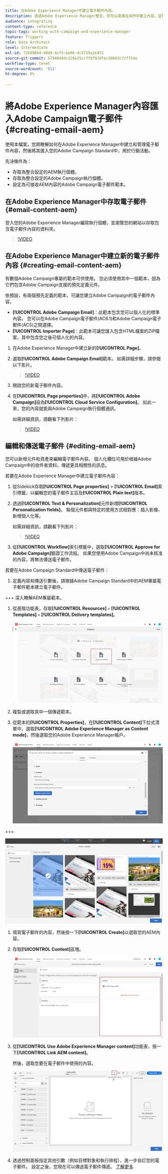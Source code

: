 ```yaml
---
title: 在Adobe Experience Manager中建立電子郵件內容。
description: 透過Adobe Experience Manager整合，您可以直接在AEM中建立內容，並稍後在Adobe Campaign中使用。
audience: integrating
content-type: reference
topic-tags: working-with-campaign-and-experience-manager
feature: Triggers
role: Data Architect
level: Intermediate
exl-id: 72b99864-d9d9-4cf4-be06-dc5719a2e4f2
source-git-commit: 579404ddc128e25cc7f8f93dfec30663c7cf754e
workflow-type: tm+mt
source-wordcount: '511'
ht-degree: 0%

---
```


# 將Adobe Experience Manager內容匯入Adobe Campaign電子郵件 {#creating-email-aem}

使用本檔案，您將瞭解如何在Adobe Experience Manager中建立和管理電子郵件內容，然後將其匯入您的Adobe Campaign Standard中，用於行銷活動。

先決條件為：

* 存取為整合設定的AEM執行個體。
* 存取為整合設定的Adobe Campaign執行個體。
* 設定為可接收AEM內容的Adobe Campaign電子郵件範本。

## 在Adobe Experience Manager中存取電子郵件 {#email-content-aem}

登入您的Adobe Experience Manager編寫執行個體，並瀏覽您的網站以存取包含電子郵件內容的資料夾。

>[!VIDEO](https://video.tv.adobe.com/v/29996)

## 在Adobe Experience Manager中建立新的電子郵件內容 {#creating-email-content-aem}

有數個Adobe Campaign專屬的範本可供使用。 您必須使用其中一個範本，因為它們包含Adobe Campaign支援的預先定義元件。

依預設，有兩個預先定義的範本，可讓您建立Adobe Campaign的電子郵件內容。

* **[!UICONTROL Adobe Campaign Email]**：此範本包含您可以個人化的標準內容。 您可以在Adobe Campaign電子郵件(AC6.1)和Adobe Campaign電子郵件(ACS)之間選擇。
* **[!UICONTROL Importer Page]**：此範本可讓您匯入包含HTML檔案的ZIP檔案，其中包含您之後可個人化的內容。

1. 在Adobe Experience Manager中建立新的&#x200B;**[!UICONTROL Page]**。

1. 選取&#x200B;**[!UICONTROL Adobe Campaign Email]**&#x200B;範本。 如需詳細步驟，請參閱以下影片。

   >[!VIDEO](https://video.tv.adobe.com/v/29997)

1. 開啟您的新電子郵件內容。

1. 在&#x200B;**[!UICONTROL Page properties]**&#x200B;中，將&#x200B;**[!UICONTROL Adobe Campaign]**&#x200B;設為&#x200B;**[!UICONTROL Cloud Service Configuration]**。 如此一來，您的內容就能與Adobe Campaign執行個體通訊。

   如需詳細資訊，請觀看下列影片：

   >[!VIDEO](https://video.tv.adobe.com/v/29999)

## 編輯和傳送電子郵件 {#editing-email-aem}

您可以新增元件和資產來編輯電子郵件內容。 個人化欄位可用於根據Adobe Campaign中的收件者資料，傳遞更具相關性的訊息。

若要在Adobe Experience Manager中建立電子郵件內容：

1. 從Sidekick存取&#x200B;**[!UICONTROL Page properties]** > **[!UICONTROL Email]**&#x200B;索引標籤，以編輯您的電子郵件主旨及&#x200B;**[!UICONTROL Plain text]**&#x200B;版本。

1. 透過&#x200B;**[!UICONTROL Text & Personalization]**&#x200B;元件新增&#x200B;**[!UICONTROL Personalization fields]**。 每個元件都與特定的使用方式相對應：插入影像、新增個人化等。

   如需詳細資訊，請觀看下列影片：

   >[!VIDEO](https://video.tv.adobe.com/v/29998)

1. 從&#x200B;**[!UICONTROL Workflow]**&#x200B;索引標籤中，選取&#x200B;**[!UICONTROL Approve for Adobe Campaign]**&#x200B;驗證工作流程。 如果您使用Adobe Campaign中尚未核准的內容，將無法傳送電子郵件。

若要在Adobe Campaign Standard中傳送電子郵件：

1. 定義內容和傳送引數後，請根據Adobe Campaign Standard中的AEM專屬電子郵件範本建立電子郵件。

+++ 深入瞭解AEM專屬範本。

   1. 從進階功能表，存取&#x200B;**[!UICONTROL Resources]** `>` **[!UICONTROL Templates]** `>` **[!UICONTROL Delivery templates]**。

      ![](assets/aem_templates_1.png)

   1. 複製或選取其中一個傳遞範本。

   1. 從範本的&#x200B;**[!UICONTROL Properties]**，在&#x200B;**[!UICONTROL Content]**&#x200B;下拉式清單中，選取&#x200B;**[!UICONTROL Adobe Experience Manager as Content mode]**，然後選取您的Adobe Experience Manager帳戶。

      ![](assets/aem_templates_2.png)

+++

   ![](assets/aem_send_1.png)

1. 填寫電子郵件的內容，然後按一下&#x200B;**[!UICONTROL Create]**&#x200B;以選取您的AEM內容。

1. 存取&#x200B;**[!UICONTROL Content]**&#x200B;區塊。

   ![](assets/aem_send_2.png)

1. 從&#x200B;**[!UICONTROL Use Adobe Experience Manager content]**&#x200B;功能表，按一下&#x200B;**[!UICONTROL Link AEM content]**。

   然後，選取您要在電子郵件中使用的內容。

   ![](assets/aem_send_3.png)

1. 透過控制面板指定其他引數（例如目標對象和執行排程），進一步自訂您的電子郵件。 設定之後，您現在可以傳送電子郵件傳遞。 [了解更多](../../sending/using/confirming-the-send.md)

